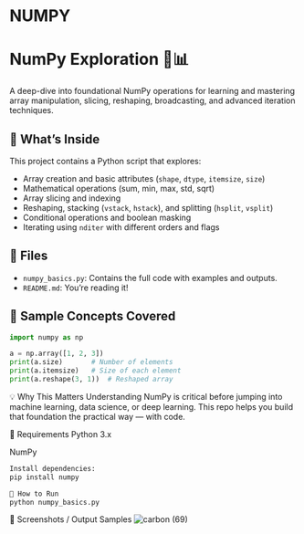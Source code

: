 # NUMPY
# NumPy Exploration 🧠📊

A deep-dive into foundational NumPy operations for learning and mastering array manipulation, slicing, reshaping, broadcasting, and advanced iteration techniques.

## 🔧 What’s Inside
This project contains a Python script that explores:

- Array creation and basic attributes (`shape`, `dtype`, `itemsize`, `size`)
- Mathematical operations (sum, min, max, std, sqrt)
- Array slicing and indexing
- Reshaping, stacking (`vstack`, `hstack`), and splitting (`hsplit`, `vsplit`)
- Conditional operations and boolean masking
- Iterating using `nditer` with different orders and flags

## 📁 Files
- `numpy_basics.py`: Contains the full code with examples and outputs.
- `README.md`: You’re reading it!

## 🧪 Sample Concepts Covered

```python
import numpy as np

a = np.array([1, 2, 3])
print(a.size)       # Number of elements
print(a.itemsize)   # Size of each element
print(a.reshape(3, 1))  # Reshaped array
```
💡 Why This Matters
Understanding NumPy is critical before jumping into machine learning, data science, or deep learning. This repo helps you build that foundation the practical way — with code.

📌 Requirements
Python 3.x

NumPy


```bash
Install dependencies:
pip install numpy

🚀 How to Run
python numpy_basics.py
```
📸 Screenshots / Output Samples
![carbon (69)](https://github.com/user-attachments/assets/4f8ca7ac-7874-4596-8639-438859334a8b)




